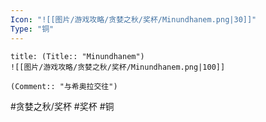 ```yaml
---
Icon: "![[图片/游戏攻略/贪婪之秋/奖杯/Minundhanem.png|30]]"
Type: "铜"
---
```

```ad-common-bronze-trophy
title: (Title:: "Minundhanem")
![[图片/游戏攻略/贪婪之秋/奖杯/Minundhanem.png|100]]

(Comment:: "与希奥拉交往")
```

#贪婪之秋/奖杯 #奖杯 #铜
